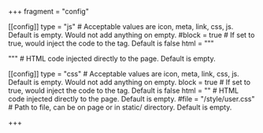+++
fragment = "config"

[[config]]
  type = "js" # Acceptable values are icon, meta, link, css, js. Default is empty. Would not add anything on empty.
  #block = true # If set to true, would inject the code to the <head> tag. Default is false
  html = """
  <script src="https://code.jquery.com/jquery-3.5.1.min.js" integrity="sha256-9/aliU8dGd2tb6OSsuzixeV4y/faTqgFtohetphbbj0=" crossorigin="anonymous"></script>
  <script src="https://cdnjs.cloudflare.com/ajax/libs/fancybox/3.4.0/jquery.fancybox.min.js"></script>
  """ # HTML code injected directly to the page. Default is empty.
  
[[config]]
    type = "css" # Acceptable values are icon, meta, link, css, js. Default is empty. Would not add anything on empty.
    block = true # If set to true, would inject the code to the <head> tag. Default is false
    html = "<link rel='stylesheet' href='/css/user.css'>" # HTML code injected directly to the page. Default is empty.
    #file = "/style/user.css" # Path to file, can be on page or in static/ directory. Default is empty.

+++
